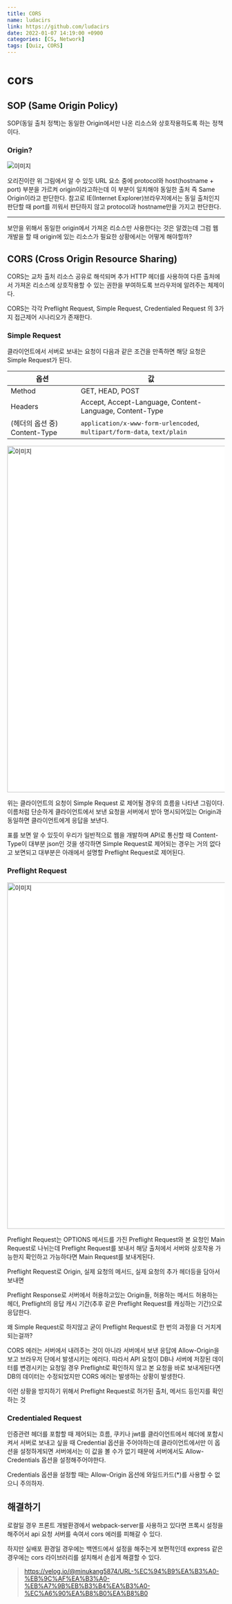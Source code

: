 ```yaml
---
title: CORS
name: ludacirs
link: https://github.com/ludacirs
date: 2022-01-07 14:19:00 +0900
categories: [CS, Network]
tags: [Quiz, CORS]
---
```


# cors

## SOP (Same Origin Policy)

SOP(동일 출처 정책)는 동일한 Origin에서만 나온 리소스와 상호작용하도록 하는 정책이다.



### Origin?



<img style="background:white;" src="https://user-images.githubusercontent.com/45571631/148489444-5a7ccb85-12e0-4369-b996-d67c8159db6a.png" alt="이미지">



오리진이란 위 그림에서 알 수 있듯 URL 요소 중에 protocol와 host(hostname + port) 부분을 가르켜 origin이라고하는데 이 부분이 일치해야 동일한 출처 즉 Same Origin이라고 판단한다. 참고로 IE(Internet Explorer)브라우저에서는 동일 출처인지 판단할 때 port를 끼워서 판단하지 않고 protocol과 hostname만을 가지고 판단한다.



---



보안을 위해서 동일한 origin에서 가져온 리소스만 사용한다는 것은 알겠는데 그럼 웹 개발을 할 때 origin에 있는 리소스가 필요한 상황에서는 어떻게 해야할까?



## CORS (Cross Origin Resource Sharing)

CORS는 교차 출처 리소스 공유로 해석되며 추가 HTTP 헤더를 사용하여 다른 출처에서 가져온 리소스에 상호작용할 수 있는 권한을 부여하도록 브라우저에 알려주는 체제이다.

CORS는 각각 Preflight Request, Simple Request, Credentialed Request 의 3가지 접근제어 시나리오가 존재한다.



### Simple Request

클라이언트에서 서버로 보내는 요청이 다음과 같은 조건을 만족하면 해당 요청은 Simple Request가 된다.



| 옵션                          | 값                                                           |
| ----------------------------- | ------------------------------------------------------------ |
| Method                        | GET, HEAD, POST                                              |
| Headers                       | Accept, Accept-Language,  Content-Language, Content-Type     |
| (헤더의 옵션 중) Content-Type | `application/x-www-form-urlencoded`,  `multipart/form-data`, `text/plain` |



<img style="background:white;" width="800" src="https://user-images.githubusercontent.com/45571631/148492090-4c2363a2-f6cf-4c3d-a3c5-4e85ccf20470.png" alt="이미지">



위는 클라이언트의 요청이 Simple Request 로 제어될 경우의 흐름을 나타낸 그림이다. 이름처럼 단순하게 클라이언트에서 보낸 요청을 서버에서 받아 명시되어있는 Origin과 동일하면 클라이언트에게 응답을 보낸다. 

표를 보면 알 수 있듯이 우리가 일반적으로 웹을 개발하며 API로 통신할 때 Content-Type이 대부분 json인 것을 생각하면 Simple Request로 제어되는 경우는 거의 없다고 보면되고 대부분은 아래에서 설명할 Preflight Request로 제어된다.



### Preflight Request



<img style="background:white;" width="800" src="https://user-images.githubusercontent.com/45571631/148492599-d735f38d-6cc8-4e21-8838-b18935bafa16.png" alt="이미지">



Preflight Request는 OPTIONS 메서드를 가진 Preflight Request와 본 요청인 Main Request로 나뉘는데 Preflight Request를 보내서 해당 출처에서 서버와 상호작용 가능한지 확인하고 가능하다면 Main Request를 보내게된다.

Preflight Request로 Origin, 실제 요청의 메서드, 실제 요청의 추가 헤더등을 담아서 보내면 

Preflight Response로 서버에서 허용하고있는 Origin들, 허용하는 메서드 허용하는 헤더, Preflight의 응답 캐시 기간(추후 같은 Preflight Request를 캐싱하는 기간)으로 응답한다.



왜 Simple Request로 하지않고 굳이 Preflight Request로 한 번의 과정을 더 거치게 되는걸까?

CORS 에러는 서버에서 내려주는 것이 아니라 서버에서 보낸 응답에 Allow-Origin을 보고 브라우저 단에서 발생시키는 에러다. 따라서 API 요청이 DB나 서버에 저장된 데이터를 변경시키는 요청일 경우 Preflight로 확인하지 않고 본 요청을 바로 보내게된다면 DB의 데이터는 수정되었지만 CORS 에러는 발생하는 상황이 발생한다.

이런 상황을 방지하기 위해서 Preflight Request로 허가된 출처, 메서드 등인지를 확인하는 것



### Credentialed Request

인증관련 헤더를 포함할 때 제어되는 흐름, 쿠키나 jwt를 클라이언트에서 헤더에 포함시켜서 서버로 보내고 싶을 때 Credential 옵션을 주어야하는데 클라이언트에서만 이 옵션을 설정하게되면 서버에서는 이 값을 볼 수가 없기 때문에 서버에서도 Allow-Credentials 옵션을 설정해주어야한다.

Credentials 옵션을 설정할 때는 Allow-Origin 옵션에 와일드카드(*)를 사용할 수 없으니 주의하자.



## 해결하기

로컬일 경우 프론트 개발환경에서 webpack-server를 사용하고 있다면 프록시 설정을 해주어서 api 요청 서버를 속여서 cors 에러를 피해갈 수 있다.

하지만 실배포 환경일 경우에는 백엔드에서 설정을 해주는게 보편적인데 express 같은 경우에는 cors 라이브러리를 설치해서 손쉽게 해결할 수 있다.



> https://velog.io/@minukang5874/URL-%EC%94%B9%EA%B3%A0-%EB%9C%AF%EA%B3%A0-%EB%A7%9B%EB%B3%B4%EA%B3%A0-%EC%A6%90%EA%B8%B0%EA%B8%B0